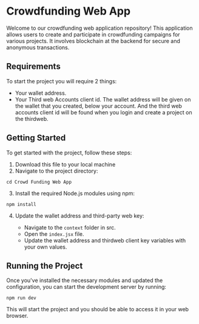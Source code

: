 # Crowdfunding Web App

Welcome to our crowdfunding web application repository! This application allows users to create and participate in crowdfunding campaigns for various projects. It involves blockchain at the backend for secure and anonymous transactions.

## Requirements

To start the project you will require 2 things:
 - Your wallet address.
 - Your Third web Accounts client id.
The wallet address will be given on the wallet that you created, below your account. And the third web accounts client id will be found when you login and create a project on the thirdweb.

## Getting Started

To get started with the project, follow these steps:

1. Download this file to your local machine
2. Navigate to the project directory:
```
cd Crowd Funding Web App
```

3. Install the required Node.js modules using npm:
```
npm install
```

4. Update the wallet address and third-party web key:

   - Navigate to the `context` folder in src.
   - Open the `index.jsx` file.
   - Update the wallet address and thirdweb client key variables with your own values.
     
## Running the Project

Once you've installed the necessary modules and updated the configuration, you can start the development server by running:
```
npm run dev
```

This will start the project and you should be able to access it in your web browser.
